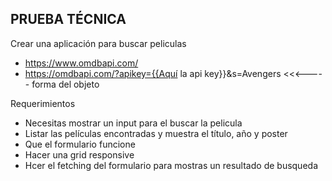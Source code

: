 ## PRUEBA TÉCNICA

Crear una aplicación para buscar peliculas

- https://www.omdbapi.com/
- https://omdbapi.com/?apikey={{Aquí la api key}}&s=Avengers <<<----- forma del objeto

Requerimientos

- Necesitas mostrar un input para el buscar la pelicula
- Listar las películas encontradas y muestra el título, año y poster
- Que el formulario funcione
- Hacer una grid responsive
- Hcer el fetching del formulario para mostras un resultado de busqueda
